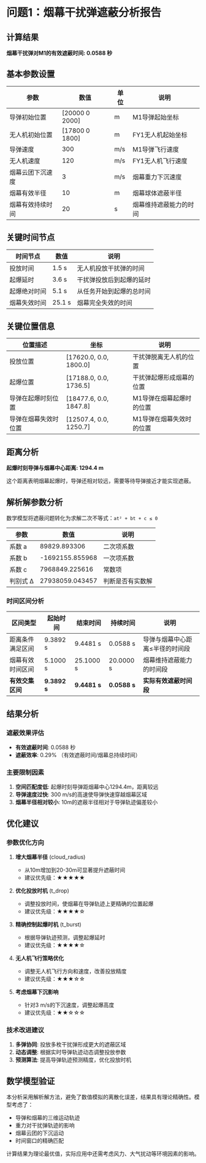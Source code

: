 # 问题1：烟幕干扰弹遮蔽分析报告

## 计算结果
**烟幕干扰弹对M1的有效遮蔽时间: 0.0588 秒**

## 基本参数设置

| 参数 | 数值 | 单位 | 说明 |
|------|------|------|------|
| 导弹初始位置 | [20000     0  2000] | m | M1导弹起始坐标 |
| 无人机初始位置 | [17800     0  1800] | m | FY1无人机起始坐标 |
| 导弹速度 | 300 | m/s | M1导弹飞行速度 |
| 无人机速度 | 120 | m/s | FY1无人机飞行速度 |
| 烟幕云团下沉速度 | 3 | m/s | 烟幕重力下沉速度 |
| 烟幕有效半径 | 10 | m | 烟幕球体遮蔽半径 |
| 烟幕有效持续时间 | 20 | s | 烟幕维持遮蔽能力的时间 |

## 关键时间节点

| 时间节点 | 数值 | 说明 |
|----------|------|------|
| 投放时间 | 1.5 s | 无人机投放干扰弹的时间 |
| 起爆延时 | 3.6 s | 干扰弹投放后到起爆的延时 |
| 起爆绝对时间 | 5.1 s | 从任务开始到起爆的总时间 |
| 烟幕失效时间 | 25.1 s | 烟幕完全失效的时间 |

## 关键位置信息

| 位置描述 | 坐标 | 说明 |
|----------|------|------|
| 投放位置 | [17620.0, 0.0, 1800.0] | 干扰弹脱离无人机的位置 |
| 起爆位置 | [17188.0, 0.0, 1736.5] | 干扰弹起爆形成烟幕的位置 |
| 导弹在起爆时刻位置 | [18477.6, 0.0, 1847.8] | M1导弹在烟幕起爆时的位置 |
| 导弹在烟幕失效时位置 | [12507.4, 0.0, 1250.7] | M1导弹在烟幕失效时的位置 |

## 距离分析

**起爆时刻导弹与烟幕中心距离: 1294.4 m**

这个距离表明烟幕起爆时，导弹还相对较远，需要等待导弹接近才能实现遮蔽。

## 解析解参数分析

数学模型将遮蔽问题转化为求解二次不等式：`at² + bt + c ≤ 0`

| 参数 | 数值 | 说明 |
|------|------|------|
| 系数 a | 89829.893306 | 二次项系数 |
| 系数 b | -1692155.855968 | 一次项系数 |
| 系数 c | 7968849.225616 | 常数项 |
| 判别式 Δ | 27938059.043457 | 判断是否有实数解 |

### 时间区间分析

| 区间类型 | 起始时间 | 结束时间 | 持续时间 | 说明 |
|----------|----------|----------|----------|------|
| 距离条件满足区间 | 9.3892 s | 9.4481 s | 0.0588 s | 导弹与烟幕中心距离≤半径的时间段 |
| 烟幕有效时间区间 | 5.1000 s | 25.1000 s | 20.0000 s | 烟幕维持遮蔽能力的时间段 |
| **有效交集区间** | **9.3892 s** | **9.4481 s** | **0.0588 s** | **实际有效遮蔽时间段** |

## 结果分析

### 遮蔽效果评估
- **有效遮蔽时间**: 0.0588 秒
- **遮蔽效率**: 0.29% （有效遮蔽时间/烟幕总持续时间）

### 主要限制因素
1. **空间匹配度低**: 起爆时刻导弹距烟幕中心1294.4m，距离较远
2. **导弹速度过快**: 300 m/s的高速使导弹快速穿越烟幕区域
3. **烟幕半径相对较小**: 10m的遮蔽半径相对于导弹轨迹偏差较小

## 优化建议

### 参数优化方向
1. **增大烟幕半径** (cloud_radius)
   - 从10m增加到20-30m可显著提升遮蔽时间
   - 建议优先级：★★★★★

2. **优化投放时机** (t_drop)
   - 调整投放时间，使烟幕在导弹轨迹上更精确的位置起爆
   - 建议优先级：★★★★☆

3. **精确控制起爆时机** (t_burst)
   - 根据导弹轨迹预测，调整起爆延时
   - 建议优先级：★★★★☆

4. **无人机飞行策略优化**
   - 调整无人机飞行方向和速度，改善投放精度
   - 建议优先级：★★★☆☆

5. **考虑烟幕下沉影响**
   - 针对3 m/s的下沉速度，调整起爆高度
   - 建议优先级：★★☆☆☆

### 技术改进建议
1. **多弹协同**: 投放多枚干扰弹形成更大的遮蔽区域
2. **动态调整**: 根据实时导弹轨迹动态调整投放参数
3. **预测算法**: 提高导弹轨迹预测精度，优化投放时机

## 数学模型验证
本分析采用解析解方法，避免了数值模拟的离散化误差，结果具有理论精确性。模型考虑了：
- 导弹和烟幕的三维运动轨迹
- 重力对干扰弹轨迹的影响
- 烟幕云团的下沉运动
- 时间窗口的精确匹配

计算结果为理论最优值，实际应用中还需考虑风力、大气扰动等环境因素的影响。

